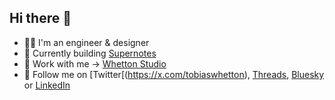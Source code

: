 ## Hi there 👋

- 👨‍💻 I'm an engineer & designer
- 📝 Currently building [Supernotes](https://supernotes.app)
- 🍥 Work with me -> [Whetton Studio](https://whetton.studio)
- 💬 Follow me on [Twitter[(https://x.com/tobiaswhetton), [Threads](https://threads.net/@tobiaswhetton), [Bluesky](https://bsky.app/profile/tobias.so) or [LinkedIn](https://www.linkedin.com/in/twhetton/)
